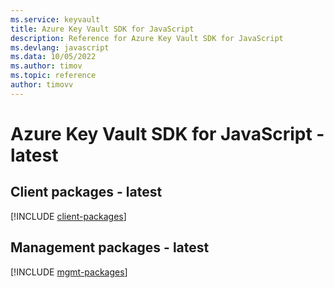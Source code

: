 ```yaml
---
ms.service: keyvault
title: Azure Key Vault SDK for JavaScript
description: Reference for Azure Key Vault SDK for JavaScript
ms.devlang: javascript
ms.data: 10/05/2022
ms.author: timov
ms.topic: reference
author: timovv
---
```

# Azure Key Vault SDK for JavaScript - latest

## Client packages - latest
[!INCLUDE [client-packages](key-vault-client-index.md)]
## Management packages - latest
[!INCLUDE [mgmt-packages](key-vault-mgmt-index.md)]
